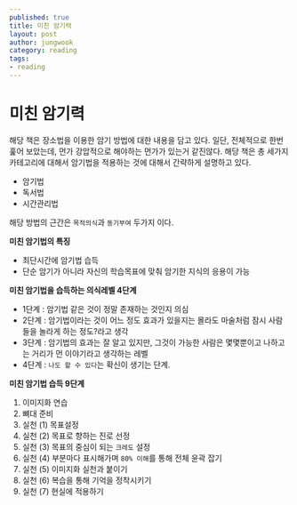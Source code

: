 ```yaml
---
published: true
title: 미친 암기력
layout: post
author: jungwook
category: reading
tags:
- reading
---
```


# 미친 암기력 

해당 책은 장소법을 이용한 암기 방법에 대한 내용을 담고 있다. 일단, 전체적으로 한번 훑어 보았는데, 먼가 강압적으로 해야하는 먼가가 있는거 같진않다. 해당 책은 총 세가지 카테고리에 대해서 암기법을 적용하는 것에 대해서 간략하게 설명하고 있다.

- 암기법
- 독서법
- 시간관리법

해당 방법의 근간은 `목적의식`과 `동기부여` 두가지 이다.


**미친 암기법의 특징**
- 최단시간에 암기법 습득
- 단순 암기가 아니라 자신의 학습목표에 맞춰 암기한 지식의 응용이 가능

**미친 암기법을 습득하는 의식레벨 4단계**
- 1단계 : 암기법 같은 것이 정말 존재하는 것인지 의심
- 2단계 : 암기법이라는 것이 어느 정도 효과가 있을지는 몰라도 마술처럼 잠시 사람들을 놀라게 하는 정도?라고 생각
- 3단계 : 암기법의 효과는 잘 알고 있지만, 그것이 가능한 사람은 몇몇뿐이고 나하고는 거리가 먼 이야기라고 생각하는 레벨
- 4단계 : `나도 할 수 있다`는 확신이 생기는 단계.

**미친 암기법 습득 9단계**
1. 이미지화 연습
2. 뼈대 준비
3. 실천 (1) 목표설정
4. 실천 (2) 목표로 향하는 진로 선정
5. 실천 (3) 목표의 중심이 되는 `크레도` 설정
6. 실천 (4) 부분마다 표시해가며 `80% 이해`를 통해 전체 윤곽 잡기
7. 실천 (5) 이미지화 실천과 붙이기
8. 실천 (6) 복습을 통해 기억을 정착시키기
9. 실천 (7) 현실에 적용하기
